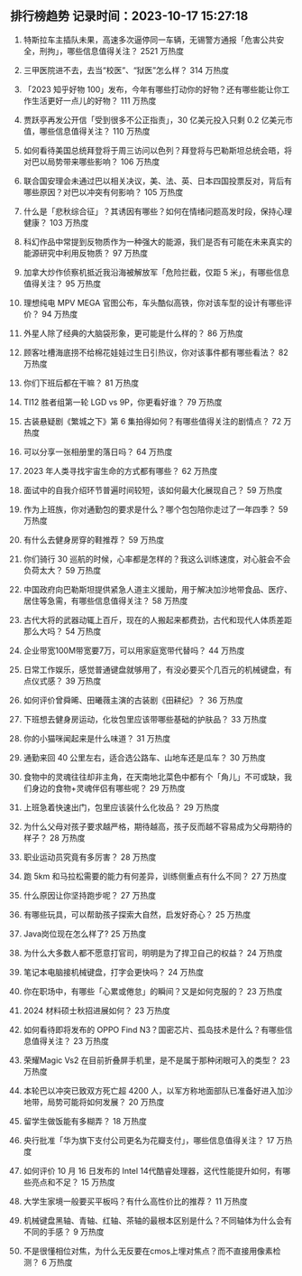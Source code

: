 
## 排行榜趋势 记录时间：2023-10-17 15:27:18
  
  1. 特斯拉车主插队未果，高速多次逼停同一车辆，无锡警方通报「危害公共安全，刑拘」，哪些信息值得关注？ 2521 万热度
    
  2. 三甲医院进不去，去当“校医”、“狱医”怎么样？ 314 万热度
    
  3. 「2023 知乎好物 100」发布，今年有哪些打动你的好物？还有哪些能让你工作生活更好一点儿的好物？ 111 万热度
    
  4. 贾跃亭再发公开信「受到很多不公正指责」，30 亿美元投入只剩 0.2 亿美元市值，哪些信息值得关注？ 110 万热度
    
  5. 如何看待美国总统拜登将于周三访问以色列？拜登将与巴勒斯坦总统会晤，将对巴以局势带来哪些影响？ 106 万热度
    
  6. 联合国安理会未通过巴以相关决议，美、法、英、日本四国投票反对，背后有哪些原因？对巴以冲突有何影响？ 105 万热度
    
  7. 什么是「悲秋综合征」？其诱因有哪些？如何在情绪问题高发时段，保持心理健康？ 103 万热度
    
  8. 科幻作品中常提到反物质作为一种强大的能源，我们是否有可能在未来真实的能源研究中利用反物质？ 97 万热度
    
  9. 加拿大炒作侦察机抵近我沿海被解放军「危险拦截，仅距 5 米」，有哪些信息值得关注？ 95 万热度
    
  10. 理想纯电 MPV MEGA 官图公布，车头酷似高铁，你对该车型的设计有哪些评价？ 94 万热度
    
  11. 外星人除了经典的大脑袋形象，更可能是什么样的？ 86 万热度
    
  12. 顾客吐槽海底捞不给棉花娃娃过生日引热议，你对该事件都有哪些看法？ 82 万热度
    
  13. 你们下班后都在干嘛？ 81 万热度
    
  14. TI12 胜者组第一轮 LGD vs 9P，你更看好谁？ 79 万热度
    
  15. 古装悬疑剧《繁城之下》第 6 集拍得如何？有哪些值得关注的剧情点？ 72 万热度
    
  16. 可以分享一张相册里的落日吗？ 64 万热度
    
  17. 2023 年人类寻找宇宙生命的方式都有哪些？ 62 万热度
    
  18. 面试中的自我介绍环节普遍时间较短，该如何最大化展现自己？ 59 万热度
    
  19. 作为上班族，你对通勤包的要求是什么？哪个包包陪你走过了一年四季？ 59 万热度
    
  20. 有什么去健身房穿的鞋推荐？ 59 万热度
    
  21. 你们骑行 30 巡航的时候，心率都是怎样的？我这么训练速度，对心脏会不会负荷太大？ 59 万热度
    
  22. 中国政府向巴勒斯坦提供紧急人道主义援助，用于解决加沙地带食品、医疗、居住等急需，有哪些信息值得关注？ 58 万热度
    
  23. 古代大将的武器动辄上百斤，现在的人搬起来都费劲，古代和现代人体质差距那么大吗？ 54 万热度
    
  24. 企业带宽100M带宽要7万，可以用家庭宽带代替吗？ 44 万热度
    
  25. 日常工作娱乐，感觉普通键盘就够用了，有没必要买个几百元的机械键盘，有点仪式感？ 39 万热度
    
  26. 如何评价曾舜晞、田曦薇主演的古装剧《田耕纪》？ 36 万热度
    
  27. 下班想去健身房运动，化妆包里应该带哪些基础的护肤品？ 33 万热度
    
  28. 你的小猫咪闻起来是什么味道？ 31 万热度
    
  29. 通勤来回 40 公里左右，适合选公路车、山地车还是瓜车？ 30 万热度
    
  30. 食物中的灵魂往往却非主角，在天南地北菜色中都有个「角儿」不可或缺，我们身边的食物+灵魂伴侣有哪些呢？ 29 万热度
    
  31. 上班急着快速出门，包里应该装什么化妆品？ 29 万热度
    
  32. 为什么父母对孩子要求越严格，期待越高，孩子反而越不容易成为父母期待的样子？ 28 万热度
    
  33. 职业运动员究竟有多厉害？ 28 万热度
    
  34. 跑 5km 和马拉松需要的能力有何差异，训练侧重点有什么不同？ 27 万热度
    
  35. 什么原因让你坚持跑步呢？ 27 万热度
    
  36. 有哪些玩具，可以帮助孩子探索大自然，启发好奇心？ 25 万热度
    
  37. Java岗位现在怎么样了? 25 万热度
    
  38. 为什么大多数人都不愿意打官司，明明是为了捍卫自己的权益？ 24 万热度
    
  39. 笔记本电脑接机械键盘，打字会更快吗？ 24 万热度
    
  40. 你在职场中，有哪些「心累或倦怠」的瞬间？又是如何克服的？ 23 万热度
    
  41. 2024 材料硕士秋招进展如何？ 23 万热度
    
  42. 如何看待即将发布的 OPPO Find N3？国密芯片、孤岛技术是什么？有哪些信息值得关注？ 23 万热度
    
  43. 荣耀Magic Vs2 在目前折叠屏手机里，是不是属于那种闭眼可入的类型？ 23 万热度
    
  44. 本轮巴以冲突已致双方死亡超 4200 人，以军方称地面部队已准备好进入加沙地带，局势可能将如何发展？ 20 万热度
    
  45. 留学生做饭能有多糊弄？ 18 万热度
    
  46. 央行批准「华为旗下支付公司更名为花瓣支付」，哪些信息值得关注？ 17 万热度
    
  47. 如何评价 10 月 16 日发布的 Intel 14代酷睿处理器，这代性能提升如何，有哪些亮点和不足？ 15 万热度
    
  48. 大学生家境一般要买平板吗？有什么高性价比的推荐？ 11 万热度
    
  49. 机械键盘黑轴、青轴、红轴、茶轴的最根本区别是什么？不同轴体为什么会有不同的手感？ 9 万热度
    
  50. 不是很懂相位对焦，为什么无反要在cmos上埋对焦点？而不直接用像素检测？ 6 万热度
    